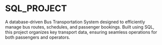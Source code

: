 # SQL_PROJECT
A database-driven Bus Transportation System designed to efficiently manage bus routes, schedules, and passenger bookings. Built using SQL, this project organizes key transport data, ensuring seamless operations for both passengers and operators.
